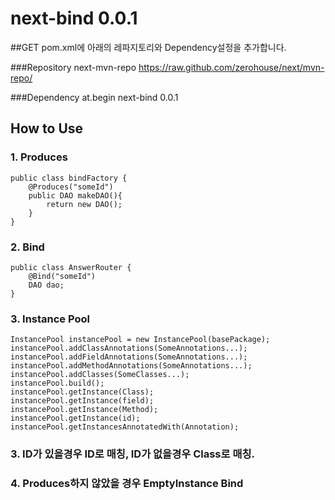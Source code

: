 # next-bind 0.0.1

##GET
pom.xml에 아래의 레파지토리와 Dependency설정을 추가합니다.

###Repository
    <repository>
        <id>next-mvn-repo</id>
        <url>https://raw.github.com/zerohouse/next/mvn-repo/</url>
    </repository>

###Dependency
    <dependency>
		<groupId>at.begin</groupId>
		<artifactId>next-bind</artifactId>
		<version>0.0.1</version>
	</dependency>

## How to Use


### 1. Produces

    public class bindFactory {
        @Produces("someId")
        public DAO makeDAO(){
            return new DAO();
        }
    }
    
### 2. Bind

    public class AnswerRouter {
        @Bind("someId")
    	DAO dao;
    }
    
### 3. Instance Pool
    InstancePool instancePool = new InstancePool(basePackage);
    instancePool.addClassAnnotations(SomeAnnotations...);
    instancePool.addFieldAnnotations(SomeAnnotations...);
    instancePool.addMethodAnnotations(SomeAnnotations...);
    instancePool.addClasses(SomeClasses...);
    instancePool.build();
    instancePool.getInstance(Class);
    instancePool.getInstance(field);
    instancePool.getInstance(Method);
    instancePool.getInstance(id);
    instancePool.getInstancesAnnotatedWith(Annotation);
    
    
### 3. ID가 있을경우 ID로 매칭, ID가 없을경우 Class로 매칭.
### 4. Produces하지 않았을 경우 EmptyInstance Bind
